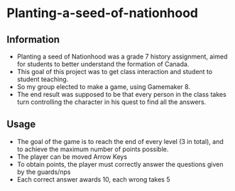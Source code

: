 # Planting-a-seed-of-nationhood

## Information
* Planting a seed of Nationhood was a grade 7 history assignment, aimed for students to better understand the formation of Canada.
* This goal of this project was to get class interaction and student to student teaching.
* So my group elected to make a game, using Gamemaker 8.
* The end result was supposed to be that every person in the class takes turn controlling the character in his quest to find all the answers.

## Usage
* The goal of the game is to reach the end of every level (3 in total), and to achieve the maximum number of points possible.
* The player can be moved Arrow Keys
* To obtain points, the player must correctly answer the questions given by the guards/nps
* Each correct answer awards 10, each wrong takes 5